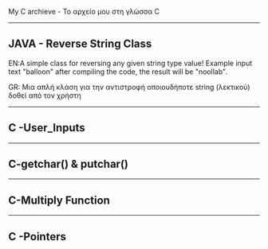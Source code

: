My C archieve - Το αρχείο μου στη γλώσσα C

---------------------------------------------------------------------------------------------------------------------------------------------------------------------------------
JAVA - Reverse String Class
---------------------------------------------------------------------------------------------------------------------------------------------------------------------------------
EN:A simple class for reversing any given string type value!
Example input text "balloon" after compiling the code, the result will be "noollab".

GR: Μια απλή κλάση για την αντιστροφή οποιουδήποτε string (λεκτικού) δοθεί από τον χρήστη

---------------------------------------------------------------------------------------------------------------------------------------------------------------------------------
C -User_Inputs
---------------------------------------------------------------------------------------------------------------------------------------------------------------------------------


---------------------------------------------------------------------------------------------------------------------------------------------------------------------------------
C-getchar() & putchar()
---------------------------------------------------------------------------------------------------------------------------------------------------------------------------------

---------------------------------------------------------------------------------------------------------------------------------------------------------------------------------
C-Multiply Function
---------------------------------------------------------------------------------------------------------------------------------------------------------------------------------


---------------------------------------------------------------------------------------------------------------------------------------------------------------------------------
C -Pointers
---------------------------------------------------------------------------------------------------------------------------------------------------------------------------------
